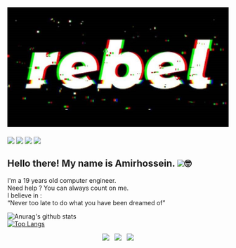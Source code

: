 ## [![amirhossein's header](https://github.com/amirhnajafiz/amirhnajafiz/blob/main/crop.php.jpg)](https://github.com/amirhnajafiz?tab=repositories)

![](https://img.shields.io/badge/Code-Java-informational?style=flat&logo=Java&logoColor=white&color=2bbc8a&style=centerme)
![](https://img.shields.io/badge/Code-C++-informational?style=flat&logo=Cpp&logoColor=white&color=2bbc8a&style=centerme)
![](https://img.shields.io/badge/Code-C-informational?style=flat&logo=C&logoColor=white&color=2bbc8a&style=centerme)
![](https://img.shields.io/badge/Editor-Intellij_IDEA-informational?style=flat&logo=Intellij&logoColor=white&color=2bbc8a&style=centerme)

<h2>Hello there! My name is Amirhossein. <img src="https://raw.githubusercontent.com/MartinHeinz/MartinHeinz/master/wave.gif" width="30px">🤓</h2>
<p>
I'm a 19 years old computer engineer.<br />
Need help ? You can always count on me. <br />
I believe in : <br />
<q>Never too late to do what you have been dreamed of</q>
</p>


![Anurag's github stats](https://github-readme-stats.vercel.app/api?username=amirhnajafiz&show_icons=true&theme=dark&style=centerme)<br />
[![Top Langs](https://github-readme-stats.vercel.app/api/top-langs/?username=amirhnajafiz&langs_count=5&theme=dark&hide=HTML&style=centerme)](https://github.com/amirhnajafiz/github-readme-stats)


<p align='center'>
<a href="https://twitter.com/amirhnajafiz"><img height="30" src="https://github.com/stephenajulu/WaylonWalker/blob/main/icon/twitter.png?raw=true"></a>&nbsp;&nbsp;
<a href="https://instagram.com/amirh21"><img height="30" src="https://github.com/stephenajulu/WaylonWalker/blob/main/icon/instagram.jpg?raw=true"></a>&nbsp;&nbsp;
<a href="https://www.linkedin.com/in/amirnhnajafiz21/"><img height="30" src="https://github.com/stephenajulu/WaylonWalker/blob/main/icon/linkedin.png?raw=true"></a>
</p>

